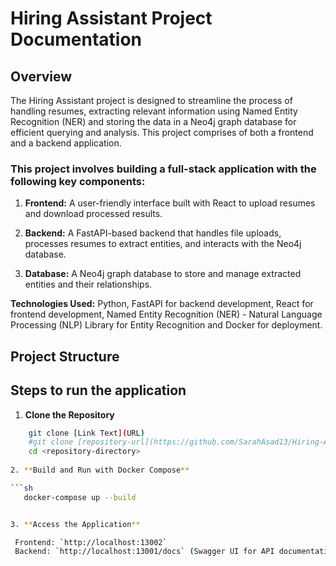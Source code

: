 # Hiring Assistant Project Documentation

## Overview

The Hiring Assistant project is designed to streamline the process of handling resumes, extracting relevant information using Named Entity Recognition (NER) and storing the data in a Neo4j graph database for efficient querying and analysis. This project comprises of both a frontend and a backend application.

### This project involves building a full-stack application with the following key components:

1. **Frontend:** A user-friendly interface built with React to upload resumes and download processed results.

2. **Backend:** A FastAPI-based backend that handles file uploads, processes resumes to extract entities, and interacts with the Neo4j database.

3. **Database:** A Neo4j graph database to store and manage extracted entities and their relationships.

**Technologies Used:** Python, FastAPI for backend development, React for frontend development, Named Entity Recognition (NER) - Natural Language Processing (NLP) Library for Entity Recognition and Docker for deployment.


## Project Structure

## Steps to run the application

1. **Clone the Repository**

  ```sh
      git clone [Link Text](URL)
      #git clone [repository-url](https://github.com/SarahAsad13/Hiring-Assistant-Project)
      cd <repository-directory>
   
2. **Build and Run with Docker Compose**

 ```sh
     docker-compose up --build


3. **Access the Application**

   Frontend: `http://localhost:13002`
   Backend: `http://localhost:13001/docs` (Swagger UI for API documentation)


